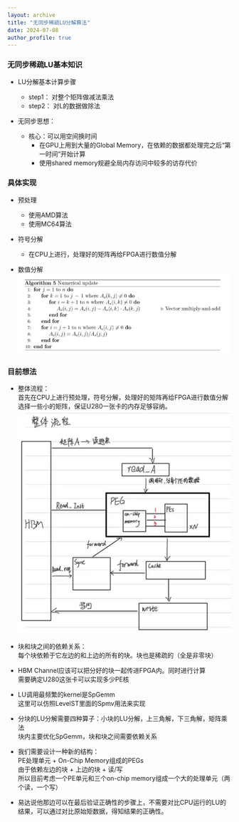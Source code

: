 ```yaml
---
layout: archive
title: "无同步稀疏LU分解算法"
date: 2024-07-08
author_profile: true
---
```



### 无同步稀疏LU基本知识

- LU分解基本计算步骤
  - step1： 对整个矩阵做减法乘法
  - step2： 对L的数据做除法

- 无同步思想：
  - 核心：可以用空间换时间
    - 在GPU上用到大量的Global Memory，在依赖的数据都处理完之后“第一时间”开始计算
    - 使用shared memory规避全局内存访问中较多的访存代价

### 具体实现
- 预处理
  - 使用AMD算法
  - 使用MC64算法
  
- 符号分解
  - 在CPU上进行，处理好的矩阵再给FPGA进行数值分解

- 数值分解
![数值分解算法](../images/numerical.jpg)


### 目前想法
- 整体流程：  
  首先在CPU上进行预处理，符号分解，处理好的矩阵再给FPGA进行数值分解  
  选择一些小的矩阵，保证U280一张卡的内存足够容纳。
  ![数据通路](../images/datapath.jpg)

- 块和块之间的依赖关系：  
  每个块依赖于它左边的和上边的所有的块。块也是稀疏的（全是非零块）

- HBM Channel应该可以把分好的块一起传进FPGA内。同时进行计算  
  需要确定U280这张卡可以实现多少PE核

- LU调用最频繁的kernel是SpGemm  
  这里可以仿照LevelST里面的Spmv用法来实现

- 分块的LU分解需要四种算子：小块的LU分解，上三角解，下三角解，矩阵乘法   
  块内主要优化SpGemm，块和块之间需要依赖关系

- 我们需要设计一种新的结构：  
  PE处理单元 + On-Chip Memory组成的PEGs  
  由于依赖左边的块 + 上边的块 + 读/写  
  所以目前考虑一个PE单元和三个on-chip memory组成一个大的处理单元（两个读，一个写）  

- 易达说他那边可以在最后验证正确性的步骤上，不需要对比CPU运行的LU的结果，可以通过对比原始矩数据，得知结果的正确性。
